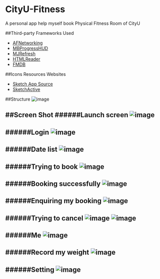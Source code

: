 # CityU-Fitness
A personal app help myself book Physical Fitness Room of CityU

##Third-party Frameworks Used
* [AFNetworking](https://github.com/AFNetworking/AFNetworking)
* [MBProgressHUD](https://github.com/jdg/MBProgressHUD)
* [MJRefresh](https://github.com/CoderMJLee/MJRefresh)
* [HTMLReader](https://github.com/nolanw/HTMLReader)
* [FMDB](https://github.com/ccgus/fmdb)

##Icons Resources Websites
* [Sketch App Source](http://www.sketchappsources.com/)
* [SketchActive](http://aegeank.com/sketchactive/)


##Structure
![image](https://github.com/brookgao/CityU-Fitness/blob/master/ScreenShot/Structure.png)

##Screen Shot
######Launch screen
![image](https://github.com/brookgao/CityU-Fitness/blob/master/ScreenShot/1_launch.png)
--

######Login 
![image](https://github.com/brookgao/CityU-Fitness/blob/master/ScreenShot/2_login.png)
--

######Date list
![image](https://github.com/brookgao/CityU-Fitness/blob/master/ScreenShot/3_bookingDate.png)
--

######Trying to book
![image](https://github.com/brookgao/CityU-Fitness/blob/master/ScreenShot/4_tryToBooking.png)
--

######Booking successfully
![image](https://github.com/brookgao/CityU-Fitness/blob/master/ScreenShot/5_bookingSuccess.png)
--

######Enquiring my booking
![image](https://github.com/brookgao/CityU-Fitness/blob/master/ScreenShot/6_enquire.png)
--

######Trying to cancel
![image](https://github.com/brookgao/CityU-Fitness/blob/master/ScreenShot/7_2_cancelBooking.png)
![image](https://github.com/brookgao/CityU-Fitness/blob/master/ScreenShot/7_cancelBooking.png)
--

######Me
![image](https://github.com/brookgao/CityU-Fitness/blob/master/ScreenShot/8_me.png)
--

######Record my weight
![image](https://github.com/brookgao/CityU-Fitness/blob/master/ScreenShot/9_myweight.png)
--

######Setting
![image](https://github.com/brookgao/CityU-Fitness/blob/master/ScreenShot/10_setting.png)
--
